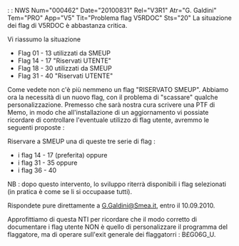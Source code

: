  :  : NWS Num="000462" Date="20100831" Rel="V3R1" Atr="G. Galdini" Tem="PRO" App="V5" Tit="Problema flag V5RDOC" Sts="20"
La situazione dei flag di V5RDOC è abbastanza critica.

Vi riassumo la situazione
- Flag 01 - 13 utilizzati da SMEUP
- Flag 14 - 17 "Riservati UTENTE"
- Flag 18 - 30 utilizzati da SMEUP
- Flag 31 - 40 "Riservati UTENTE"

Come vedete non c'è più nemmeno un flag "RISERVATO SMEUP".
Abbiamo ora la necessità di un nuovo flag, con il problema di "scassare" qualche personalizzazione.
Premesso che sarà nostra cura scrivere una PTF di Memo, in modo che all'installazione di un aggiornamento vi possiate ricordare di controllare l'eventuale utilizzo di flag utente, avremmo le
seguenti proposte : 

Riservare a SMEUP una di queste tre serie di flag : 
- i flag 14 - 17  (preferita) oppure
- i flag 31 - 35  oppure
- i flag 36 - 40

NB :  dopo questo intervento, lo sviluppo riterrà disponibili i flag selezionati (in pratica è come se
li si occupaase tutti).

Rispondete pure direttamente a G.Galdini@Smea.it, entro il 10.09.2010.

Approfittiamo di questa NTI per ricordare che il modo corretto di documentare i flag utente NON è quello di personalizzare il programma del flaggatore, ma di operare sull'exit generale dei flaggatorri :  B£G06G_U.
